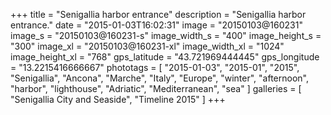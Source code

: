 +++
title = "Senigallia harbor entrance"
description = "Senigallia harbor entrance."
date = "2015-01-03T16:02:31"
image = "20150103@160231"
image_s = "20150103@160231-s"
image_width_s = "400"
image_height_s = "300"
image_xl = "20150103@160231-xl"
image_width_xl = "1024"
image_height_xl = "768"
gps_latitude = "43.721969444445"
gps_longitude = "13.2215416666667"
phototags = [ "2015-01-03", "2015-01", "2015", "Senigallia", "Ancona", "Marche", "Italy", "Europe", "winter", "afternoon", "harbor", "lighthouse", "Adriatic", "Mediterranean", "sea" ]
galleries = [ "Senigallia City and Seaside", "Timeline 2015" ]
+++
